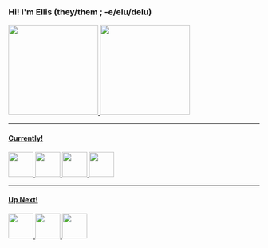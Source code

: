 ### Hi! I'm Ellis (they/them ; -e/elu/delu)

<div>
  <a href="https://github.com/nbycoder">
  <img height="180em" src="https://github-readme-stats.vercel.app/api?username=nbycoder&show_icons=true&theme=dracula&include_all_commits=true&count_private=true"/>
  <img height="180em" src="https://github-readme-stats.vercel.app/api/top-langs/?username=nbycoder&layout=compact&langs_count=7&theme=dracula"/>
</div>
<hr>

#### Currently!
<div>
 <td><img height="50" width="50" src="https://cdn.jsdelivr.net/gh/devicons/devicon/icons/javascript/javascript-original.svg"/></td>
 <td><img height="50" width="50" src="https://cdn.jsdelivr.net/gh/devicons/devicon/icons/html5/html5-original.svg"/></td>
 <td><img height="50" width="50" src="https://cdn.jsdelivr.net/gh/devicons/devicon/icons/css3/css3-original.svg"/></td>
 <td><img height="50" width="50" src="https://cdn.jsdelivr.net/gh/devicons/devicon/icons/sass/sass-original.svg"/></td>
</div>
 <hr>

#### Up Next!
<div>
<td><img height="50" width="50" src="https://cdn.jsdelivr.net/gh/devicons/devicon/icons/react/react-original.svg"/></td>
<td><img height="50" width="50" src="https://cdn.jsdelivr.net/gh/devicons/devicon/icons/angularjs/angularjs-original.svg"/></td>
<td><img height="50" width="50" src="https://cdn.jsdelivr.net/gh/devicons/devicon/icons/python/python-original.svg"/></td>
 </div>
  
<!---
ellismjones/ellismjones is a ✨ special ✨ repository because its `README.md` (this file) appears on your GitHub profile.
You can click the Preview link to take a look at your changes.
--->
